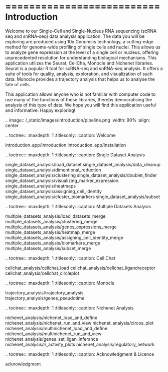 ==========================
Introduction
==========================

Welcome to our Single-Cell and Single-Nucleus RNA sequencing (scRNA-seq and snRNA-seq) data analysis application. The data you will be exploring are produced using 10x Genomics technology, a cutting-edge method for genome-wide profiling of single cells and nuclei. This allows us to analyze gene expression at the level of a single cell or nucleus, offering unprecedented resolution for understanding biological mechanisms. This application utilizes the Seurat, CellCha, Monocle and Nichenet libraries. Seurat is a popular R tool for scRNA-seq and snRNA-seq analysis. It offers a suite of tools for quality, analysis, exploration, and visualization of such data. Monocle provides a trajectory analysis that helps us to analyse the fate of cells.

This application allows anyone who is not familiar with computer code to use many of the functions of these libraries, thereby democratising the analysis of this type of data.
We hope you will find this application useful and informative. Happy exploring!


.. image:: /_static/images/introduction/pipeline.png
   :width: 90%
   :align: center


.. toctree::
   :maxdepth: 1
   :titlesonly:
   :caption: Welcome

   introduction_app/introduction
   introduction_app/installation

.. toctree::
   :maxdepth: 1
   :titlesonly:
   :caption: Single Dataset Analysis

   single_dataset_analysis/load_dataset
   single_dataset_analysis/data_cleanup
   single_dataset_analysis/dimentional_reduction
   single_dataset_analysis/clustering
   single_dataset_analysis/doublet_finder
   single_dataset_analysis/visualizing_marker_expression
   single_dataset_analysis/heatmaps
   single_dataset_analysis/assigning_cell_identity
   single_dataset_analysis/cluster_biomarkers
   single_dataset_analysis/subset

.. toctree::
   :maxdepth: 1
   :titlesonly:
   :caption: Multiple Datasets Analysis

   multiple_datasets_analysis/load_datasets_merge
   multiple_datasets_analysis/clustering_merge
   multiple_datasets_analysis/genes_expressions_merge
   multiple_datasets_analysis/heatmap_merge
   multiple_datasets_analysis/assigning_cell_identity_merge
   multiple_datasets_analysis/biomarkers_merge
   multiple_datasets_analysis/subset_merge


.. toctree::
   :maxdepth: 1
   :titlesonly:
   :caption: Cell Chat

   cellchat_analysis/cellchat_load
   cellchat_analysis/cellchat_ligandreceptor
   cellchat_analysis/cellchat_circleplot

.. toctree::
   :maxdepth: 1
   :titlesonly:
   :caption: Monocle

   trajectory_analysis/trajectory_analysis
   trajectory_analysis/genes_pseudotime  

.. toctree::
   :maxdepth: 1
   :titlesonly:
   :caption: Nichenet Analysis

   nichenet_analysis/nichenet_load_and_define
   nichenet_analysis/nichenet_run_and_view
   nichenet_analysis/circos_plot
   nichenet_analysis/multinichenet_load_and_define
   nichenet_analysis/multinichenet_run_and_view
   nichenet_analysis/genes_set_ligan_inferance
   nichenet_analysis/lr_activity_plots
   nichenet_analysis/regulatory_network

.. toctree::
   :maxdepth: 1
   :titlesonly:
   :caption: Acknowledgment & Licence

   acknowledgment
